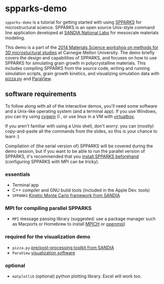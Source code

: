 spparks-demo
============

`spparks-demo` is a tutorial for getting started with using [SPPARKS](http://spparks.sandia.gov) for microstructural science.
SPPARKS is an open source Unix-style command line application developed at [SANDIA National Labs](http://www.sandia.gov) for mesoscale materials modeling. 

This demo is a part of the [2014 Materials Science workshop on methods for 3D microstuctural studies](http://www.materials.cmu.edu/news/summerworkshop.html) at Carnegie Mellon University.
The demo briefly covers the design and capabilities of SPPARKS, and focuses on how to use SPPARKS for simulating grain growth in polycrystalline materials.
This includes compiling SPPARKS from the source code, writing and running simulation scripts, grain growth kinetics, and visualizing simulation data with [pizza.py](http://pizza.sandia.gov) and [ParaView](http://www.paraview.org).

software requirements
---------------------
To follow along with all of the interactive demos, you'll need some software and a Unix-like operating system (and a terminal app).
If you use Windows, you can try using [cygwin](https://www.cygwin.com) (I , or use linux in a VM with [virtualbox](https://www.virtualbox.org).

If you aren't familiar with using a Unix shell, don't worry: you can (mostly) copy-and-paste all the commands from the slides, so this is your chance to learn :)

Compilation of (the serial version of) SPPARKS will be covered during the demo session, but if you want to be able to run the parallel version of SPPARKS, it's recommended that you [install SPPARKS beforehand]() (configuring SPPARKS with MPI can be tricky).

### essentials
- Terminal app
- C++ compiler and GNU build tools (included in the Apple Dev. tools)
- `SPPARKS` [Kinetic Monte Carlo framework from SANDIA](http://http://www.sandia.gov/~sjplimp/download.html)

### MPI for compiling parallel SPPARKS
- `MPI` message passing library (suggested: use a package manager such as Macports or Homebrew to install [MPICH](http://www.mpich.org) or [openmpi](http://www.open-mpi.org))

### required for the visualization demo
- `pizza.py` [pre/post-processing toolkit from SANDIA](http://http://www.sandia.gov/~sjplimp/download.html)
- `ParaView` [visualization software](http://www.paraview.org)

### optional
- `matplotlib` (optional) python plotting library. Excel will work too.

